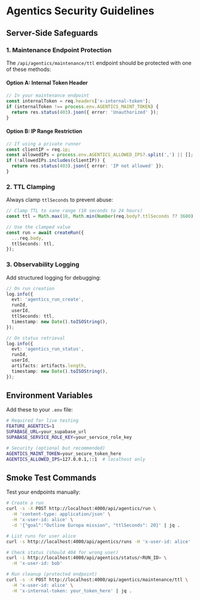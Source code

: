 # Agentics Security Guidelines

## Server-Side Safeguards

### 1. Maintenance Endpoint Protection

The `/api/agentics/maintenance/ttl` endpoint should be protected with one of these methods:

#### Option A: Internal Token Header

```typescript
// In your maintenance endpoint
const internalToken = req.headers['x-internal-token'];
if (internalToken !== process.env.AGENTICS_MAINT_TOKEN) {
  return res.status(403).json({ error: 'Unauthorized' });
}
```

#### Option B: IP Range Restriction

```typescript
// If using a private runner
const clientIP = req.ip;
const allowedIPs = process.env.AGENTICS_ALLOWED_IPS?.split(',') || [];
if (!allowedIPs.includes(clientIP)) {
  return res.status(403).json({ error: 'IP not allowed' });
}
```

### 2. TTL Clamping

Always clamp `ttlSeconds` to prevent abuse:

```typescript
// Clamp TTL to sane range (10 seconds to 24 hours)
const ttl = Math.max(10, Math.min(Number(req.body?.ttlSeconds ?? 3600), 86400));

// Use the clamped value
const run = await createRun({
  ...req.body,
  ttlSeconds: ttl,
});
```

### 3. Observability Logging

Add structured logging for debugging:

```typescript
// On run creation
log.info({
  evt: 'agentics_run_create',
  runId,
  userId,
  ttlSeconds: ttl,
  timestamp: new Date().toISOString(),
});

// On status retrieval
log.info({
  evt: 'agentics_run_status',
  runId,
  userId,
  artifacts: artifacts.length,
  timestamp: new Date().toISOString(),
});
```

## Environment Variables

Add these to your `.env` file:

```bash
# Required for live testing
FEATURE_AGENTICS=1
SUPABASE_URL=your_supabase_url
SUPABASE_SERVICE_ROLE_KEY=your_service_role_key

# Security (optional but recommended)
AGENTICS_MAINT_TOKEN=your_secure_token_here
AGENTICS_ALLOWED_IPS=127.0.0.1,::1  # localhost only
```

## Smoke Test Commands

Test your endpoints manually:

```bash
# Create a run
curl -s -X POST http://localhost:4000/api/agentics/run \
  -H 'content-type: application/json' \
  -H 'x-user-id: alice' \
  -d '{"goal":"Outline Europa mission", "ttlSeconds": 20}' | jq .

# List runs for user alice
curl -s http://localhost:4000/api/agentics/runs -H 'x-user-id: alice' | jq .

# Check status (should 404 for wrong user)
curl -i http://localhost:4000/api/agentics/status/<RUN_ID> \
  -H 'x-user-id: bob'

# Run cleanup (protected endpoint)
curl -s -X POST http://localhost:4000/api/agentics/maintenance/ttl \
  -H 'x-user-id: alice' \
  -H 'x-internal-token: your_token_here' | jq .
```
